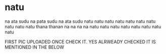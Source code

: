 # natu
na ata sudu na pata sudu na ata sudu
natu natu natu natu natu natu natu
natu natu natu thana thanan na na na na natu
natu natu natu natu natu natu natu

FIRST PIC UPLOADED ONCE CHECK IT.
YES ALRWEADY CHECKED IT IS MENTIONED IN THE BELOW
